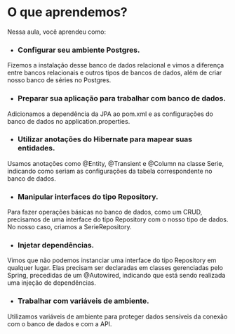 # O que aprendemos?

Nessa aula, você aprendeu como:

- ### Configurar seu ambiente Postgres.
Fizemos a instalação desse banco de dados relacional e vimos a diferença entre bancos relacionais e outros tipos de bancos de dados, além de criar nosso banco de séries no Postgres.

- ### Preparar sua aplicação para trabalhar com banco de dados. 
Adicionamos a dependência da JPA ao pom.xml e as configurações do banco de dados no application.properties.

- ### Utilizar anotações do Hibernate para mapear suas entidades. 
Usamos anotações como @Entity, @Transient e @Column na classe Serie, indicando como seriam as configurações da tabela correspondente no banco de dados.

- ### Manipular interfaces do tipo Repository. 
Para fazer operações básicas no banco de dados, como um CRUD, precisamos de uma interface do tipo Repository com o nosso tipo de dados. No nosso caso, criamos a SerieRepository.

- ### Injetar dependências. 
Vimos que não podemos instanciar uma interface do tipo Repository em qualquer lugar. Elas precisam ser declaradas em classes gerenciadas pelo Spring, precedidas de um @Autowired, indicando que está sendo realizada uma injeção de dependências.

- ### Trabalhar com variáveis de ambiente. 
Utilizamos variáveis de ambiente para proteger dados sensíveis da conexão com o banco de dados e com a API.